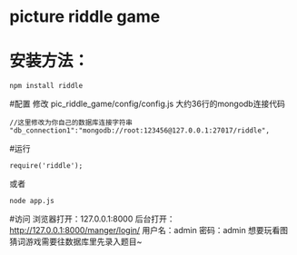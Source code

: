 # picture riddle game
# 安装方法：
	npm install riddle
#配置
修改 pic_riddle_game/config/config.js 大约36行的mongodb连接代码

	//这里修改为你自己的数据库连接字符串
	"db_connection1":"mongodb://root:123456@127.0.0.1:27017/riddle", 

#运行

	require('riddle');

或者
	
	node app.js

#访问
浏览器打开：127.0.0.1:8000
后台打开：http://127.0.0.1:8000/manger/login/
用户名：admin
密码：admin
想要玩看图猜词游戏需要往数据库里先录入题目~